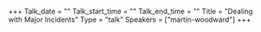 +++
Talk_date = ""
Talk_start_time = ""
Talk_end_time = ""
Title = "Dealing with Major Incidents"
Type = "talk"
Speakers = ["martin-woodward"]
+++


